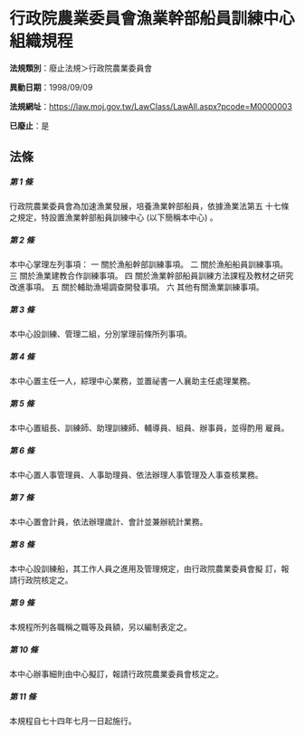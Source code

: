 # 行政院農業委員會漁業幹部船員訓練中心組織規程

**法規類別**：廢止法規＞行政院農業委員會

**異動日期**：1998/09/09  

**法規網址**：https://law.moj.gov.tw/LawClass/LawAll.aspx?pcode=M0000003

**已廢止**：是



## 法條
##### 第 1 條
行政院農業委員會為加速漁業發展，培養漁業幹部船員，依據漁業法第五
十七條之規定，特設置漁業幹部船員訓練中心 (以下簡稱本中心) 。

##### 第 2 條
本中心掌理左列事項：
  一  關於漁船幹部訓練事項。
  二  關於漁船船員訓練事項。
  三  關於漁業建教合作訓練事項。
  四  關於漁業幹部船員訓練方法課程及教材之研究改進事項。
  五  關於輔助漁場調查開發事項。
  六  其他有關漁業訓練事項。

##### 第 3 條
本中心設訓練、管理二組，分別掌理前條所列事項。

##### 第 4 條
本中心置主任一人，綜理中心業務，並置祕書一人襄助主任處理業務。

##### 第 5 條
本中心置組長、訓練師、助理訓練師、輔導員、組員、辦事員，並得酌用
雇員。

##### 第 6 條
本中心置人事管理員、人事助理員、依法辦理人事管理及人事查核業務。

##### 第 7 條
本中心置會計員，依法辦理歲計、會計並兼辦統計業務。

##### 第 8 條
本中心設訓練船，其工作人員之進用及管理規定，由行政院農業委員會擬
訂，報請行政院核定之。

##### 第 9 條
本規程所列各職稱之職等及員額，另以編制表定之。

##### 第 10 條
本中心辦事細則由中心擬訂，報請行政院農業委員會核定之。

##### 第 11 條
本規程自七十四年七月一日起施行。


